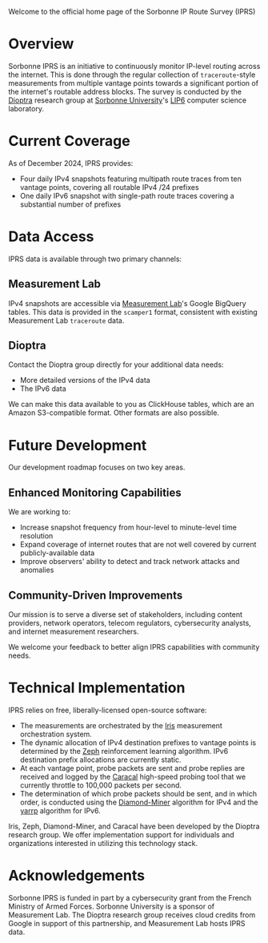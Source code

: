 Welcome to the official home page of the Sorbonne IP Route Survey (IPRS)

# Overview

Sorbonne IPRS is an initiative to continuously monitor IP-level routing across the internet.
This is done through the regular collection of `traceroute`-style measurements from multiple vantage points towards a significant portion of the internet's routable address blocks.
The survey is conducted by the [Dioptra](https://dioptra.io) research group at [Sorbonne University](https://sorbonne-universite.fr/en)'s [LIP6](https://www.lip6.fr/?LANG=en) computer science laboratory.

# Current Coverage

As of December 2024, IPRS provides:

* Four daily IPv4 snapshots featuring multipath route traces from ten vantage points, covering all routable IPv4 /24 prefixes
* One daily IPv6 snapshot with single-path route traces covering a substantial number of prefixes 

# Data Access

IPRS data is available through two primary channels:

## Measurement Lab

IPv4 snapshots are accessible via [Measurement Lab](https://www.measurementlab.net)'s Google BigQuery tables.
This data is provided in the `scamper1` format, consistent with existing Measurement Lab `traceroute` data.

## Dioptra

Contact the Dioptra group directly for your additional data needs:

* More detailed versions of the IPv4 data
* The IPv6 data

We can make this data available to you as ClickHouse tables, which are an Amazon S3-compatible format.
Other formats are also possible.

# Future Development

Our development roadmap focuses on two key areas.

## Enhanced Monitoring Capabilities

We are working to:

* Increase snapshot frequency from hour-level to minute-level time resolution
* Expand coverage of internet routes that are not well covered by current publicly-available data
* Improve observers' ability to detect and track network attacks and anomalies

## Community-Driven Improvements

Our mission is to serve a diverse set of stakeholders, including content providers, network operators, telecom regulators, cybersecurity analysts, and internet measurement researchers.

We welcome your feedback to better align IPRS capabilities with community needs.

# Technical Implementation

IPRS relies on free, liberally-licensed open-source software:

* The measurements are orchestrated by the [Iris](https://github.com/dioptra-io/zeph) measurement orchestration system.
* The dynamic allocation of IPv4 destination prefixes to vantage points is determined by the [Zeph](https://github.com/dioptra-io/zeph) reinforcement learning algorithm. IPv6 destination prefix allocations are currently static.
* At each vantage point, probe packets are sent and probe replies are received and logged by the [Caracal](https://github.com/dioptra-io/caracal) high-speed probing tool that we currently throttle to 100,000 packets per second.
* The determination of which probe packets should be sent, and in which order, is conducted using the [Diamond-Miner](https://github.com/dioptra-io/diamond-miner) algorithm for IPv4 and the [yarrp](https://github.com/cmand/yarrp) algorithm for IPv6.

Iris, Zeph, Diamond-Miner, and Caracal have been developed by the Dioptra research group.
We offer implementation support for individuals and organizations interested in utilizing this technology stack.

# Acknowledgements

Sorbonne IPRS is funded in part by a cybersecurity grant from the French Ministry of Armed Forces.
Sorbonne University is a sponsor of Measurement Lab. The Dioptra research group receives cloud credits from Google in support of this partnership, and Measurement Lab hosts IPRS data.

